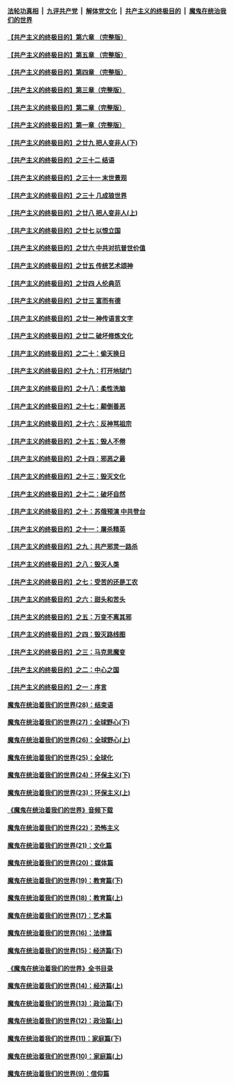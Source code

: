 ####  [法轮功真相](../../../../basic/blob/master/README.md?t=08242139) &nbsp;|&nbsp; [九评共产党](../../../../9ping.md/blob/master/README.md?t=08242139) &nbsp;|&nbsp; [解体党文化](../../../../jtdwh.md/blob/master/README.md?t=08242139)  &nbsp;|&nbsp; [共产主义的终极目的](../../../../gczydzjmd.md/blob/master/README.md?t=08242139) &nbsp;|&nbsp; [魔鬼在统治我们的世界](../../../../mgztzwmdsj.md/blob/master/README.md?t=08242139) 

#### [【共产主义的终极目的】第六章 （完整版）](../pages/nsc422/n11428913.md?t=08242139) 

#### [【共产主义的终极目的】第五章 （完整版）](../pages/nsc422/n11428912.md?t=08242139) 

#### [【共产主义的终极目的】第四章 （完整版）](../pages/nsc422/n11428907.md?t=08242139) 

#### [【共产主义的终极目的】第三章（完整版）](../pages/nsc422/n11428848.md?t=08242139) 

#### [【共产主义的终极目的】第二章（完整版）](../pages/nsc422/n11428831.md?t=08242139) 

#### [【共产主义的终极目的】第一章（完整版）](../pages/nsc422/n11417651.md?t=08242139) 

#### [【共产主义的终极目的】之廿九 把人变非人(下)](../pages/nsc422/n11344140.md?t=08242139) 

#### [【共产主义的终极目的】之三十二 结语](../pages/nsc422/n11360535.md?t=08242139) 

#### [【共产主义的终极目的】之三十一 末世景观](../pages/nsc422/n11351129.md?t=08242139) 

#### [【共产主义的终极目的】之三十 几成狼世界](../pages/nsc422/n11348280.md?t=08242139) 

#### [【共产主义的终极目的】之廿八 把人变非人(上)](../pages/nsc422/n11340492.md?t=08242139) 

#### [【共产主义的终极目的】之廿七 以恨立国](../pages/nsc422/n11336944.md?t=08242139) 

#### [【共产主义的终极目的】之廿六 中共对抗普世价值](../pages/nsc422/n11324785.md?t=08242139) 

#### [【共产主义的终极目的】之廿五 传统艺术颂神](../pages/nsc422/n11296396.md?t=08242139) 

#### [【共产主义的终极目的】之廿四 人伦典范](../pages/nsc422/n11296397.md?t=08242139) 

#### [【共产主义的终极目的】之廿三 富而有德](../pages/nsc422/n11283598.md?t=08242139) 

#### [【共产主义的终极目的】之廿一 神传语言文字](../pages/nsc422/n11263265.md?t=08242139) 

#### [【共产主义的终极目的】之廿二 破坏修炼文化](../pages/nsc422/n11245728.md?t=08242139) 

#### [【共产主义的终极目的】之二十：偷天换日](../pages/nsc422/n11238846.md?t=08242139) 

#### [【共产主义的终极目的】之十九：打开地狱门](../pages/nsc422/n11206376.md?t=08242139) 

#### [【共产主义的终极目的】之十八：柔性洗脑](../pages/nsc422/n11199994.md?t=08242139) 

#### [【共产主义的终极目的】之十七：颠倒善恶](../pages/nsc422/n11179782.md?t=08242139) 

#### [【共产主义的终极目的】之十六：反神骂祖宗](../pages/nsc422/n11166798.md?t=08242139) 

#### [【共产主义的终极目的】之十五：毁人不倦](../pages/nsc422/n11166792.md?t=08242139) 

#### [【共产主义的终极目的】之十四：邪恶之最](../pages/nsc422/n11150249.md?t=08242139) 

#### [【共产主义的终极目的】之十三：毁灭文化](../pages/nsc422/n11135227.md?t=08242139) 

#### [【共产主义的终极目的】之十二：破坏自然](../pages/nsc422/n11135214.md?t=08242139) 

#### [【共产主义的终极目的】之十：苏俄预演 中共登台](../pages/nsc422/n11118424.md?t=08242139) 

#### [【共产主义的终极目的】之十一：屠杀精英](../pages/nsc422/n11118442.md?t=08242139) 

#### [【共产主义的终极目的】之九：共产邪灵一路杀](../pages/nsc422/n11114139.md?t=08242139) 

#### [【共产主义的终极目的】之八：毁灭人类](../pages/nsc422/n11108503.md?t=08242139) 

#### [【共产主义的终极目的】之七：受苦的还是工农](../pages/nsc422/n11101809.md?t=08242139) 

#### [【共产主义的终极目的】之六：甜头和苦头](../pages/nsc422/n11096971.md?t=08242139) 

#### [【共产主义的终极目的】之五：万变不离其邪](../pages/nsc422/n11091285.md?t=08242139) 

#### [【共产主义的终极目的】之四：毁灭路线图](../pages/nsc422/n11086284.md?t=08242139) 

#### [【共产主义的终极目的】之三：马克思魔变](../pages/nsc422/n11061941.md?t=08242139) 

#### [【共产主义的终极目的】之二：中心之国](../pages/nsc422/n11047728.md?t=08242139) 

#### [【共产主义的终极目的】之一：序言](../pages/nsc422/n11086077.md?t=08242139) 

#### [魔鬼在统治着我们的世界(28)：结束语](../pages/nsc422/n10936246.md?t=08242139) 

#### [魔鬼在统治着我们的世界(27)：全球野心(下)](../pages/nsc422/n10928319.md?t=08242139) 

#### [魔鬼在统治着我们的世界(26)：全球野心(上)](../pages/nsc422/n10900318.md?t=08242139) 

#### [魔鬼在统治着我们的世界(25)：全球化](../pages/nsc422/n10788205.md?t=08242139) 

#### [魔鬼在统治着我们的世界(24)：环保主义(下)](../pages/nsc422/n10695307.md?t=08242139) 

#### [魔鬼在统治着我们的世界(23)：环保主义(上)](../pages/nsc422/n10688613.md?t=08242139) 

#### [《魔鬼在统治着我们的世界》音频下载](../pages/nsc422/n10635553.md?t=08242139) 

#### [魔鬼在统治着我们的世界(22)：恐怖主义](../pages/nsc422/n10614727.md?t=08242139) 

#### [魔鬼在统治着我们的世界(21)：文化篇](../pages/nsc422/n10597706.md?t=08242139) 

#### [魔鬼在统治着我们的世界(20)：媒体篇](../pages/nsc422/n10586579.md?t=08242139) 

#### [魔鬼在统治着我们的世界(19)：教育篇(下)](../pages/nsc422/n10564808.md?t=08242139) 

#### [魔鬼在统治着我们的世界(18)：教育篇(上)](../pages/nsc422/n10526970.md?t=08242139) 

#### [魔鬼在统治着我们的世界(17)：艺术篇](../pages/nsc422/n10499093.md?t=08242139) 

#### [魔鬼在统治着我们的世界(16)：法律篇](../pages/nsc422/n10485969.md?t=08242139) 

#### [魔鬼在统治着我们的世界(15)：经济篇(下)](../pages/nsc422/n10469975.md?t=08242139) 

#### [《魔鬼在统治着我们的世界》全书目录](../pages/nsc422/n10464261.md?t=08242139) 

#### [魔鬼在统治着我们的世界(14)：经济篇(上)](../pages/nsc422/n10457370.md?t=08242139) 

#### [魔鬼在统治着我们的世界(13)：政治篇(下)](../pages/nsc422/n10448270.md?t=08242139) 

#### [魔鬼在统治着我们的世界(12)：政治篇(上)](../pages/nsc422/n10444576.md?t=08242139) 

#### [魔鬼在统治着我们的世界(11)：家庭篇(下)](../pages/nsc422/n10440961.md?t=08242139) 

#### [魔鬼在统治着我们的世界(10)：家庭篇(上)](../pages/nsc422/n10435448.md?t=08242139) 

#### [魔鬼在统治着我们的世界(9)：信仰篇](../pages/nsc422/n10432159.md?t=08242139) 

